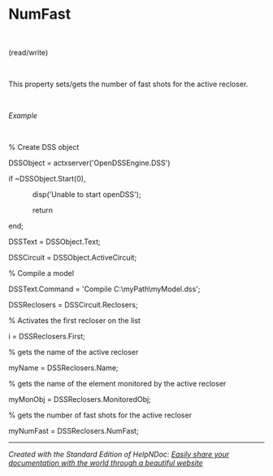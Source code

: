 # NumFast

&nbsp;

(read/write)

&nbsp;

This property sets/gets the number of fast shots for the active recloser.

&nbsp;

*Example*

&nbsp;

% Create DSS object

DSSObject = actxserver('OpenDSSEngine.DSS')

if ~DSSObject.Start(0),

&nbsp; &nbsp; &nbsp; &nbsp; &nbsp; &nbsp; disp('Unable to start openDSS');

&nbsp; &nbsp; &nbsp; &nbsp; &nbsp; &nbsp; return

end;

DSSText = DSSObject.Text;

DSSCircuit = DSSObject.ActiveCircuit;

% Compile a model &nbsp; &nbsp;

DSSText.Command = 'Compile C:\\myPath\\myModel.dss';

DSSReclosers = DSSCircuit.Reclosers;

% Activates the first recloser on the list

i = DSSReclosers.First;

% gets the name of the active recloser

myName = DSSReclosers.Name;

% gets the name of the element monitored by the active recloser

myMonObj = DSSReclosers.MonitoredObj;

% gets the number of fast shots for the active recloser

myNumFast = DSSReclosers.NumFast;


***
_Created with the Standard Edition of HelpNDoc: [Easily share your documentation with the world through a beautiful website](<https://www.helpndoc.com/feature-tour/produce-html-websites/>)_
